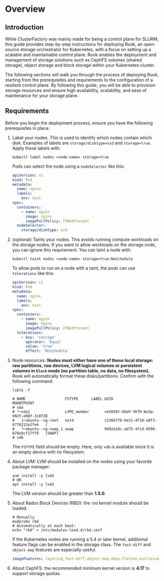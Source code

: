 # Overview

## Introduction

While ClusterFactory was mainly made for being a control plane for SLURM, this guide provides step-by-step instructions for deploying Rook, an open-source storage orchestrator for Kubernetes, with a focus on setting up a scalable and maintainable control plane. Rook enables the deployment and management of storage solutions such as CephFS volumes (shared storage), object storage and block storage within your Kubernetes cluster.

The following sections will walk you through the process of deploying Rook, starting from the prerequisites and requirements to the configuration of a resilient control plane. By following this guide, you will be able to provision storage resources and ensure high availability, scalability, and ease of maintenance for your storage plane.

## Requirements

Before you begin the deployment process, ensure you have the following prerequisites in place:

1. Label your nodes. This is used to identify which nodes contain which disk. Examples of labels are `storage/disktype=ssd` and `storage=true`. Apply these labels with:

   ```shell
   kubectl label nodes <node-name> storage=true
   ```

   Pods can select the node using a `nodeSelector` like this:

   ```yaml
   apiVersion: v1
   kind: Pod
   metadata:
     name: nginx
     labels:
       env: test
   spec:
     containers:
       - name: nginx
         image: nginx
         imagePullPolicy: IfNotPresent
     nodeSelector:
       storage/disktype: ssd
   ```

2. (optional) Taints your nodes. This avoids running compute workloads on the storage nodes. If you want to allow workloads on the storage node, you can ignore this requirement. You can taint a node with:

   ```shell
   kubectl taint nodes <node-name> storage=true:NoSchedule
   ```

   To allow pods to run on a node with a taint, the pods can use `tolerations` like this:

   ```yaml
   apiVersion: v1
   kind: Pod
   metadata:
     name: nginx
     labels:
       env: test
   spec:
     containers:
       - name: nginx
         image: nginx
         imagePullPolicy: IfNotPresent
     tolerations:
       - key: 'storage'
         operator: 'Equal'
         value: 'true'
         effect: 'NoSchedule'
   ```

3. Node resources: **Nodes must either have one of these local storage: raw partitions, raw devices, LVM logical volumes or persistent volumes in `block` mode (no partition table, no data, no filesystem).** Rook will automatically format these disks/partitions. Confirm with the following command:

   ```shell
   lsblk -f

   # NAME                  FSTYPE      LABEL UUID                                   MOUNTPOINT
   # vda
   # └─vda1                LVM2_member       >eSO50t-GkUV-YKTH-WsGq-hNJY-eKNf-3i07IB
   #   ├─ubuntu--vg-root   ext4              c2366f76-6e21-4f10-a8f3-6776212e2fe4   /
   #   └─ubuntu--vg-swap_1 swap              9492a3dc-ad75-47cd-9596-678e8cf17ff9   [SWAP]
   # vdb
   ```

   The `FSTYPE` field should be empty. Here, only `vdb` is available since it is an empty device with no filesystem.

4. About LVM: LVM should be installed on the nodes using your favorite package manager:

   ```shell
   yum install -y lvm2
   # OR
   apt install -y lvm2
   ```

   The LVM version should be greater than **1.5.0**.

5. About Rados Block Devices (RBD): the `rbd` kernel module should be loaded.

   ```shell
   # Manually
   modprobe rbd
   # Automatically at each boot:
   echo "rbd" > /etc/modules-load.d/rbd.conf
   ```

   If the Kubernetes nodes are running a 5.4 or later kernel, additional feature flags can be enabled in the storage class. The `fast-diff` and `object-map` features are especially useful.

   ```yaml
   imageFeatures: layering,fast-diff,object-map,deep-flatten,exclusive-lock
   ```

6. About CephFS: the recommended minimum kernel version is **4.17** to support storage quotas.
